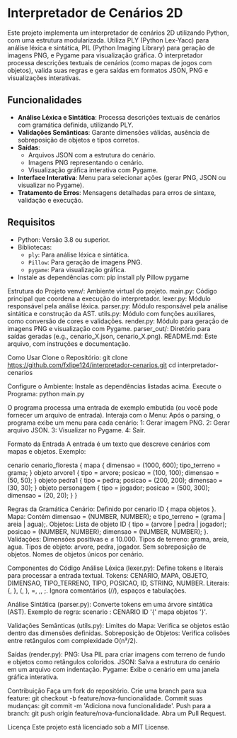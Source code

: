 # Interpretador de Cenários 2D

Este projeto implementa um interpretador de cenários 2D utilizando Python, com uma estrutura modularizada. Utiliza PLY (Python Lex-Yacc) para análise léxica e sintática, PIL (Python Imaging Library) para geração de imagens PNG, e Pygame para visualização gráfica. O interpretador processa descrições textuais de cenários (como mapas de jogos com objetos), valida suas regras e gera saídas em formatos JSON, PNG e visualizações interativas.

## Funcionalidades
- **Análise Léxica e Sintática**: Processa descrições textuais de cenários com gramática definida, utilizando PLY.
- **Validações Semânticas**: Garante dimensões válidas, ausência de sobreposição de objetos e tipos corretos.
- **Saídas**:
  - Arquivos JSON com a estrutura do cenário.
  - Imagens PNG representando o cenário.
  - Visualização gráfica interativa com Pygame.
- **Interface Interativa**: Menu para selecionar ações (gerar PNG, JSON ou visualizar no Pygame).
- **Tratamento de Erros**: Mensagens detalhadas para erros de sintaxe, validação e execução.

## Requisitos
- Python: Versão 3.8 ou superior.
- Bibliotecas:
  - `ply`: Para análise léxica e sintática.
  - `Pillow`: Para geração de imagens PNG.
  - `pygame`: Para visualização gráfica.
- Instale as dependências com:
pip install ply Pillow pygame

Estrutura do Projeto
venv/: Ambiente virtual do projeto.
main.py: Código principal que coordena a execução do interpretador.
lexer.py: Módulo responsável pela análise léxica.
parser.py: Módulo responsável pela análise sintática e construção da AST.
utils.py: Módulo com funções auxiliares, como conversão de cores e validações.
render.py: Módulo para geração de imagens PNG e visualização com Pygame.
parser_out/: Diretório para saídas geradas (e.g., cenario_X.json, cenario_X.png).
README.md: Este arquivo, com instruções e documentação.

Como Usar
Clone o Repositório:
git clone https://github.com/fxlipe124/interpretador-cenarios.git
cd interpretador-cenarios

Configure o Ambiente: Instale as dependências listadas acima.
Execute o Programa:
python main.py

O programa processa uma entrada de exemplo embutida (ou você pode fornecer um arquivo de entrada).
Interaja com o Menu: Após o parsing, o programa exibe um menu para cada cenário: 
1: Gerar imagem PNG.
2: Gerar arquivo JSON.
3: Visualizar no Pygame.
4: Sair.

Formato da Entrada 
A entrada é um texto que descreve cenários com mapas e objetos. Exemplo:

cenario cenario_floresta {
  mapa {
    dimensao = (1000, 600);
    tipo_terreno = grama;
  }
  objeto arvore1 {
    tipo = arvore;
    posicao = (100, 100);
    dimensao = (50, 50);
  }
  objeto pedra1 {
    tipo = pedra;
    posicao = (200, 200);
    dimensao = (30, 30);
  }
  objeto personagem {
    tipo = jogador;
    posicao = (500, 300);
    dimensao = (20, 20);
  }
}

Regras da Gramática
Cenário: Definido por cenario ID { mapa objetos }.
Mapa: Contém dimensao = (NUMBER, NUMBER); e tipo_terreno = (grama | areia | agua);.
Objetos: Lista de objeto ID { tipo = (arvore | pedra | jogador); posicao = (NUMBER, NUMBER); dimensao = (NUMBER, NUMBER); }.
Validações: Dimensões positivas e ≤ 10.000.
Tipos de terreno: grama, areia, agua.
Tipos de objeto: arvore, pedra, jogador.
Sem sobreposição de objetos.
Nomes de objetos únicos por cenário.

Componentes do Código
Análise Léxica (lexer.py): Define tokens e literais para processar a entrada textual.
Tokens: CENARIO, MAPA, OBJETO, DIMENSAO, TIPO_TERRENO, TIPO, POSICAO, ID, STRING, NUMBER.
Literais: {, }, (, ), =, ,, ;.
Ignora comentários (//), espaços e tabulações.

Análise Sintática (parser.py): Converte tokens em uma árvore sintática (AST).
Exemplo de regra: scenario : CENARIO ID '{' mapa objetos '}'.

Validações Semânticas (utils.py): Limites do Mapa: Verifica se objetos estão dentro das dimensões definidas.
Sobreposição de Objetos: Verifica colisões entre retângulos com complexidade O(n²/2).

Saídas (render.py): 
PNG: Usa PIL para criar imagens com terreno de fundo e objetos como retângulos coloridos.
JSON: Salva a estrutura do cenário em um arquivo com indentação.
Pygame: Exibe o cenário em uma janela gráfica interativa.

Contribuição
Faça um fork do repositório.
Crie uma branch para sua feature: git checkout -b feature/nova-funcionalidade.
Commit suas mudanças: git commit -m 'Adiciona nova funcionalidade'.
Push para a branch: git push origin feature/nova-funcionalidade.
Abra um Pull Request.

Licença Este projeto está licenciado sob a MIT License.
```
